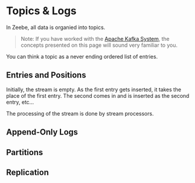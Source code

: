 # Topics & Logs

In Zeebe, all data is organied into topics.

> Note: If you have worked with the [Apache Kafka System](https://kafka.apache.org/), the concepts presented on this page will sound very familiar to you.

You can think a topic as a never ending ordered list of entries.

## Entries and Positions

Initially, the stream is empty. As the first entry gets inserted, it takes the place of the first entry. The second comes in and is inserted as the second entry, etc...



The processing of the stream is done by stream processors.

## Append-Only Logs

## Partitions

## Replication



